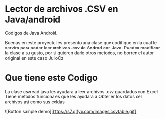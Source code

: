 # Lector de archivos .CSV en Java/android
Codigos de Java Android.

Buenas en este proyecto les presento una clase que codifique en la cual le servira para poder leer archivos .csv de Androd con Java.
Pueden modificar la clase a su gusto, por si quieren darle otros metodos, no borren el autor original en este caso JulioCz
# Que tiene este Codigo
La clase csvread.java les ayudara a leer archivos .csv guardados con Excel
Tiene metodos funcionales que les ayudara a Obtener los datos del archivos asi como sus celdas


![Button sample demo][https://s7.gifyu.com/images/csvtable.gif]

[demo-gif]: https://s7.gifyu.com/images/csvtable.gif
